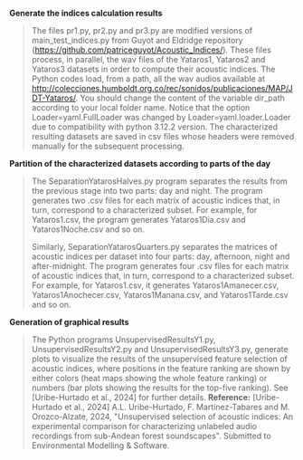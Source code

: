 **Generate the indices calculation results**
>The files pr1.py, pr2.py and pr3.py are modified versions of main_test_indices.py from Guyot and Eldridge repository (https://github.com/patriceguyot/Acoustic_Indices/). These files process, in parallel, the wav files of the Yataros1, Yataros2 and Yataros3 datasets in order to compute their acoustic indices. The Python codes load, from a path, all the wav audios available at http://colecciones.humboldt.org.co/rec/sonidos/publicaciones/MAP/JDT-Yataros/. You should change the content of the variable dir_path according to your local folder name. Notice that the option  Loader=yaml.FullLoader was changed by  Loader=yaml.loader.Loader due to compatibility with python 3.12.2 version. The characterized resulting datasets are saved in csv files whose headers were removed manually for the subsequent processing.
>
**Partition of the characterized datasets according to parts of the day**
 >The SeparationYatarosHalves.py program separates the results from the previous stage into two parts: day and night. The program generates two .csv files for each matrix of acoustic indices that, in turn, correspond to a characterized subset. For example, for Yataros1.csv, the program generates Yataros1Dia.csv and Yataros1Noche.csv and so on.
>
>Similarly, SeparationYatarosQuarters.py separates the matrices of acoustic indices per dataset into four parts: day, afternoon, night and after-midnight. The program generates four .csv files for each matrix of acoustic indices that, in turn, correspond to a characterized subset. For example, for Yataros1.csv, it generates Yataros1Amanecer.csv, Yataros1Anochecer.csv, Yataros1Manana.csv, and Yataros1Tarde.csv and so on.
> 
**Generation of graphical results**
>The Python programs UnsupervisedResultsY1.py, UnsupervisedResultsY2.py and UnsupervisedResultsY3.py, generate plots to visualize the results of the unsupervised feature selection of acoustic indices, where positions in the feature ranking are shown by either colors (heat maps showing the whole feature ranking) or numbers (bar plots showing the results for the top-five ranking). See [Uribe-Hurtado et al., 2024] for further details.
**Reference:**
>[Uribe-Hurtado et al., 2024] A.L. Uribe-Hurtado, F. Martínez-Tabares and M. Orozco-Alzate, 2024, "Unsupervised selection of acoustic indices: An experimental comparison for characterizing unlabeled audio recordings from sub-Andean forest soundscapes". Submitted to Environmental Modelling & Software.
